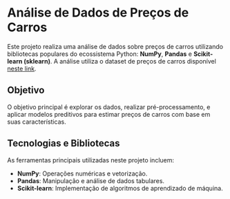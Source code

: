 # Análise de Dados de Preços de Carros  

Este projeto realiza uma análise de dados sobre preços de carros utilizando bibliotecas populares do ecossistema Python: **NumPy**, **Pandas** e **Scikit-learn (sklearn)**. A análise utiliza o dataset de preços de carros disponível [neste link](https://gist.githubusercontent.com/guilhermesilveira/4d1d4a16ccbf6ea4e0a64a38a24ec884/raw/afd05cb0c796d18f3f5a6537053ded308ba94bf7/car-prices.csv).

## Objetivo

O objetivo principal é explorar os dados, realizar pré-processamento, e aplicar modelos preditivos para estimar preços de carros com base em suas características. 
## Tecnologias e Bibliotecas

As ferramentas principais utilizadas neste projeto incluem:  
- **NumPy**: Operações numéricas e vetorização.  
- **Pandas**: Manipulação e análise de dados tabulares.  
- **Scikit-learn**: Implementação de algoritmos de aprendizado de máquina.  
